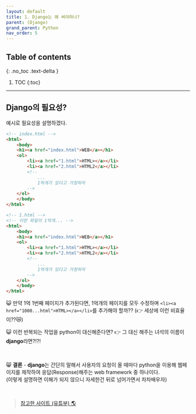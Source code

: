 ```yaml
---
layout: default
title: 1. Django는 왜 써야하나?
parent: (Django)
grand_parent: Python
nav_order: 5
---
```


## Table of contents
{: .no_toc .text-delta }

1. TOC
{:toc}

---

## Django의 필요성?

예시로 필요성을 설명하겠다.

```html
<!-- index.html -->
<html>
	<body>
	<h1><a href="index.html">WEB</a></h1>
	<ol>
		<li><a href="1.html">HTML></a></li>
		<li><a href="2.html">HTML2</a></li>
        <!-- 
            ...
            1억개가 있다고 가정하자 
        -->
	</ol>
	</body>
</html>
```

```html
<!-- 1.html -->
<!-- 이런 파일이 1억개... -->
<html>
	<body>
	<h1><a href="index.html">WEB</a></h1>
	<ol>
		<li><a href="1.html">HTML></a></li>
		<li><a href="2.html">HTML2</a></li>
        <!-- 
            ...
            1억개가 있다고 가정하자 
        -->
	</ol>
	</body>
</html>
```

😺 만약 1억 1번째 페이지가 추가된다면, 1억개의 페이지를 모두 수정하며 `<li><a href="1000...html">HTML></a></li>`를 추가해야 할까?? (👉 세상에 이런 비효율이??😿)

😺 이런 반복되는 작업을 python이 대신해준다면? 👉 그 대신 해주는 녀석의 이름이 **django**라면?!?!

<br>

😸 **결론** - **django**는 간단히 말해서 사용자의 요청이 올 때마다 python을 이용해 웹페이지를 제작하여 응답(Response)해주는 web framework 중 하나이다.<br>
(이렇게 설명하면 이해가 되지 않으니 자세한건 뒤로 넘어가면서 차차배우자)

<br>

> [참고한 사이트 (유튜부) 🌎](https://www.youtube.com/watch?v=pbKhn2ten9I)